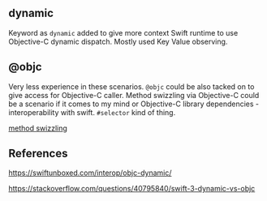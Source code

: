 
## dynamic

Keyword as `dynamic` added to give more context Swift runtime to use Objective-C dynamic dispatch. Mostly used Key Value observing.


## @objc
Very less experience in these scenarios.
`@objc` could be also tacked on to give access for Objective-C caller.
Method swizzling via Objective-C could be a scenario if it comes to my mind or Objective-C library dependencies - interoperability with swift.
`#selector` kind of thing.

[method swizzling](ios/xcode/debug#Method_Swizzling)


## References

https://swiftunboxed.com/interop/objc-dynamic/

https://stackoverflow.com/questions/40795840/swift-3-dynamic-vs-objc
